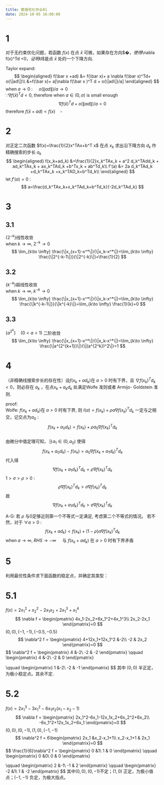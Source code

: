 ```yaml
---
title: 数值优化作业01
date: 2024-10-05 16:00:00
---
```


# 1
对于无约束优化问题，若函数 $f(x)$ 在点 $\bar x$ 可微，如果存在方向$$�，使得$\nabla f(x)^Td <0$，证明$d$是点 $\bar x$ 处的一个下降方向.  

Taylor expand: 
$$
\begin{aligned}
f(\bar x +ad) &= f(\bar x)+ a \nabla f(\bar x)^Td+ o(\|ad\|)\\ &=f(\bar x)+ a[\nabla f(\bar x )^T d + o(\|ad\|)/a]
\end{aligned}
$$
when $a\to 0$ : $\quad o(\|ad\|)/a \to 0$  
$\because \nabla f(\bar x )^Td < 0$, therefore when $a\in (0,\sigma )$ is small enough
$$
\nabla f(\bar x )^T d + o(\|ad\|)/a <0
$$
therefore $f(\bar x + ad) < f(x) \quad \square$   

# 2 
对正定二次函数 $f(x)=\frac{1}{2}x^TAx+b^T x$ 在点 $x_k$ 求出沿下降方向 $d_k$ 作精确搜索的步长 $a_k$  
$$
\begin{aligned}
f(x_k+ad_k) &=\frac{1}{2}x_k^TAx_k + a^2 d_k^TAdd_k + ad_k^TAx_k + ax_k^TAd_k +b^Tx_k + ab^Td_k\\
f'(a) &= 2a d_k^TAd_k +d_k^TAx_k +x_k^TAD_k+b^Td_k\\
\end{aligned}
$$
let $f'(a)=0$ :
$$
a=\frac{d_k^TAx_k+x_k^TAd_k+b^Td_k}{-2d_k^TAd_k}
$$  

# 3
## 3.1  
$\{2^{-k}\}$线性收敛  
when $k\to \infty, \; 2^{-k}\to 0$
$$
\lim_{k\to \infty} \frac{\|x_{x+1}-x^*\|}{\|x_k-x^*\|}=\lim_{k\to \infty} \frac{\|2^{-k-1\|}}{\|2^{-k}\|}=\frac{1}{2} 
$$

## 3.2
$\{k^{-k}\}$超线性收敛   
when $k\to \infty, \; k^{-k}\to 0$  
$$
\lim_{k\to \infty} \frac{\|x_{x+1}-x^*\|}{\|x_k-x^*\|}=\lim_{k\to \infty} \frac{\|k^{-k-1\|}}{\|k^{-k}\|}=\lim_{k\to \infty} \frac{1}{k}=0
$$  

## 3.3  
$\{a^{2^k}\}\quad (0<a<1)$ 二阶收敛  
$$
\lim_{k\to \infty} \frac{\|x_{x+1}-x^*\|}{\|x_k-x^*\|}=\lim_{k\to \infty} \frac{\|a^{2^{k+1}}\|}{\|(a^{2^k})^2\|}=1 
$$  

# 4
（非精确线搜索步长的存在性）设$f(x_k+ad_k)$在 $a>0$ 时有下界，且 $\nabla f(x_k)^Td_k <0$，则必存在 $a_k$ ，在点$x_k + a_k d_k$ 处满足Wolfe 准则或者 Armijo- Goldstein 准则.  

proof:  
Wolfe: $f(x_k+ad_k)$在 $a>0$ 时有下界, 则 $l(a) = f(x_k)+ \rho a\nabla f(x_k)^Td_k$ 一定与之相交，记交点为$a_0$ : 
$$f(x_k+a_0d_k) =  f(x_k)+ \rho a_0\nabla f(x_k)^Td_k $$  
由微分中值定理可知，$\exists a_1 \in (0 , a_0)$ 使得 
$$f(x_k + a_0 d_k) - f(x_k) = a_0 \nabla f(x_k + a_1 d_k)^T d_k$$
代入得
$$\nabla f(x_k + a_1 d_k)^T d_k= \rho \nabla f(x_k)^Td_k$$
$1>\sigma>\rho>0$ :  
$$ \rho \nabla f(x_k)^Td_k > \sigma \nabla f(x_k)^Td_k$$
故
$$\nabla f(x_k + a_1 d_k)^T d_k  > \sigma\nabla f(x_k)^Td_k$$  


A-G: 若 $\rho$ 与0足够近则第一个不等式一定满足, 考虑第二个不等式的情况。
若不然，对于 $\forall a >0$ : 
$$f(x_k + ad_k)< f(x_k)+(1-\rho)a\nabla f(x_k)^Td_k$$
when $a\to \infty, \; RHS \to -\infty\quad$
与 $f(x_k+ad_k)$ 在 $a>0$ 时有下界矛盾

# 5 
利用最优性条件求下面函数的稳定点，并确定其类型：
# 5.1
$f(x) = 2x_1^2 + x_2^2 -2x_1x_2 +2x_1^3 +x_1^4$  
$$
\nabla f = 
\begin{pmatrix}
 4x_1-2x_2+6x_1^2+4x_1^3\\
 2x_2-2x_1
 \end{pmatrix}=0
 $$
 $(0,0), (-1,-1), (-0.5,-0.5)$
 $$
 \nabla^2 f = \begin{pmatrix}
4+12x_1+12x_1^2 &-2\\
-2 & 2x_2
 \end{pmatrix}=0
$$
$$
 \nabla^2 f = \begin{pmatrix}
4 &-2\\
-2 & -2
 \end{pmatrix}
 \qquad  \begin{pmatrix}
4 &-2\\
-2 & 0
 \end{pmatrix}

  \qquad  \begin{pmatrix}
1 &-2\\
-2 & -1
 \end{pmatrix}
$$
其中 $(0,0)$ 半正定，为极小稳定点。其余不定.  

# 5.2
$f(x)= 2x_1^3 -3x_1^2 -6x_1x_2(x_1-x_2-1)$
$$
\nabla f = 
\begin{pmatrix}
 2x_1^2-6x_1-12x_1x_2+6x_2^2+6x_2\\
 -6x_1^2+12x_1x_2+6x_1
 \end{pmatrix}=0
 $$
$(0,0), (0,-1), (1,0), (-1,-1)$
$$
 \nabla^2 f = 6\begin{pmatrix}
2x_1 &x_2-x_1+1\\
x_2-x_1+1 & 2x_1
 \end{pmatrix}=0
 $$
 $$
 \frac{1}{6}\nabla^2 f = \begin{pmatrix}
0 &1\\
1 & 0
 \end{pmatrix}
 \qquad  \begin{pmatrix}
0 &0\\
0 & 0
 \end{pmatrix}

  \qquad  \begin{pmatrix}
2 &-1\\
-1 & 2
 \end{pmatrix}
   \qquad  \begin{pmatrix}
-2 &1\\
1 & -2
 \end{pmatrix}
$$
其中$(0,0), (0,-1)$不定；$(1,0)$ 正定，为极小值点；$(-1,-1)$ 负定，为极大指点。